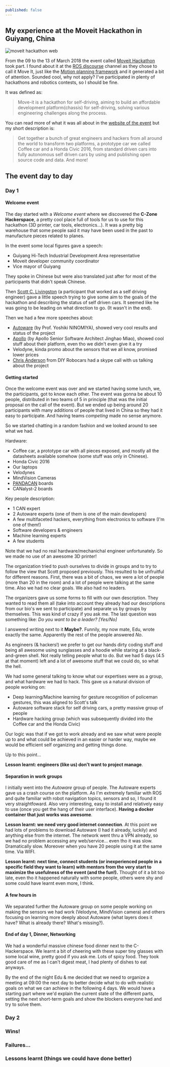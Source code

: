 ```yaml
---
published: false
---
```

## My experience at the Moveit Hackathon in Guiyang, China

![moveit hackathon web]({{site.baseurl}}/_posts/moveithackathon.png)


From the 09 to the 13 of March 2018 the event called [Moveit Hackathon](https://www.pixmoving.com/move-it) took part. I found about it at the [ROS discourse](https://discourse.ros.org/) channel as they chose to call it Move It, just like the [Motion planning framework](https://moveit.ros.org/) and it generated a bit of attention. Sounded cool, why not apply? I've participated in plenty of hackathons and robotics contests, so I should be fine.

It was defined as:

> Move-it is a hackathon for self-driving, aiming to build an affordable development platform(chassis) for self-driving, solving various engineering challenges along the process.

You can read more of what it was all about in the [website of the event](https://www.pixmoving.com/move-it) but my short description is:

> Get together a bunch of great engineers and hackers from all around the world to transform two platforms, a prototype car we called Coffee car and a Honda Civic 2016, from standard driven cars into fully autonomous self driven cars by using and publishing open source code and data. And more!

## The event day to day

### Day 1

#### Welcome event
The day started with a *Welcome event* where we discovered the **C-Zone Hackerspace**, a pretty cool place full of tools for us to use for this hackathon (3D printer, car tools, electronics...). It was a pretty big warehouse that some people said it may have been used in the past to manufacture pieces related to planes.

In the event some local figures gave a speech:
- Guiyang Hi-Tech Industrial Development Area representative
- Moveit developer community coordinator
- Vice mayor of Guiyang

They spoke in Chinese but were also translated just after for most of the participants that didn't speak Chinese.

Then [Scott C. Livingston](https://scottman.net/) (a participant that worked as a self driving engineer) gave a little speech trying to give some aim to the goals of the hackathon and describing the status of self driven cars. It seemed like he was going to be leading on what direction to go. (It wasn't in the end).

Then we had a few more speeches about:
- [Autoware](https://github.com/CPFL/Autoware) (by Prof. Yoshiki NINOMIYA), showed very cool results and status of the project
- [Apollo](https://github.com/ApolloAuto/apollo) (by Apollo Senior Software Architect Jinghao Miao), showed cool stuff about their platform, even tho we didn't even give it a try
- Velodyne, kinda promo about the sensors that we all know, promised lower prices
- [Chris Anderson](https://diyrobocars.com/about/) from DIY Robocars had a skype call with us talking about the project

#### Getting started
Once the welcome event was over and we started having some lunch, we, the participants, got to know each other. The event was gonna be about 10 people, distributed in two teams of 5 in principle (that was the initial proposal on the call of the event). But we ended up being around 20 participants with many additions of people that lived in China so they had it easy to participate. And having teams *competing* made no sense anymore.

So we started chatting in a random fashion and we looked around to see what we had.

Hardware:
- Coffee car, a prototype car with all pieces exposed, and mostly all the datasheets available somehow (some stuff was only in Chinese).
- Honda Civic 2016
- Our laptops
- Velodynes
- MindVision Cameras
- [PANDACAN](https://github.com/commaai/panda) boards
- CANalyst-2 boards

Key people description:
- 1 CAN expert
- 2 Autoware experts (one of them is one of the main developers)
- A few multifaceted hackers, everything from electronics to software (I'm one of them!)
- Software developers & engineers
- Machine learning experts
- A few students

Note that we had no real hardware/mechanichal engineer unfortunately. So we made no use of an awesome 3D printer!

The organization tried to push ourselves to divide in groups and to try to follow the view that Scott proposed previously. This resulted to be unfruitful for different reasons. First, there was a bit of chaos, we were a lot of people (more than 20 in the room) and a lot of people were talking at the same time. Also we had no clear goals. We also had no leaders.

The organizers gave us some forms to fill with our own description. They wanted to read them all (take into account they already had our descriptions from our bio's we sent to participate) and separate us by groups by themselves. This was kind of crazy if you ask me. The last question was something like: *Do you want to be a leader? [Yes/No]*

I answered writing next to it **Maybe?**. Funnily, my now mate, Edu, wrote exactly the same. Apparently the rest of the people answered *No*.

As engineers (& hackers!) we prefer to get our hands dirty coding stuff and being all awesome using sunglasses and a hoodie while staring at a black-and-green shell. Not really telling people what to do. But we had 5 days (4.5 at that moment) left and a lot of awesome stuff that we could do, so what the hell.

We had some general talking to know what our expertises were as a group, and what hardware we had to hack. This gave us a natural division of people working on:
- Deep learning/Machine learning for gesture recognition of policeman gestures, this was aligned to Scott's talk
- Autoware software stack for self driving cars, a pretty massive group of people
- Hardware hacking group (which was subsequently divided into the Coffee car and the Honda Civic)

Our logic was that if we got to work already and we saw what were people up to and what could be achieved in an easier or harder way, maybe we would be efficient self organizing and getting things done.

Up to this point... 

**Lesson learnt: engineers (like us) don't want to project manage**.


#### Separation in work groups
I initially went into the *Autoware* group of people. The Autoware experts gave us a crash course on the platform. As I'm extremely familiar with ROS and quite familiar with robot navigation topics, sensors and so, I found it very straightfoward. Also very interesting, easy to install and relatively easy to use (once you get the hang of their user interface). **Having a docker container that just works was awesome**.

**Lesson learnt: we need very good internet connection**. At this point we had lots of problems to download Autoware (I had it already, luckily) and anything else from the internet. The network went thru a VPN already, so we had no problem accessing any web/service... even tho it was slow. Dramatically slow. Moreover when you have 20 people using it at the same time. Via WIFI.


**Lesson learnt: next time, connect students (or inexperienced people in a specific field they want to learn) with mentors from the very start to maximize the usefulness of the event (and the fun!).** Thought of it a bit too late, even tho it happened naturally with some people, others were shy and some could have learnt even more, I think.

#### A few hours in
We separated further the Autoware group on some people working on making the sensors we had work (Velodyne, MindVision camera) and others focusing on learning more deeply about Autoware (what layers does it have? What is already there? What's missing?).

#### End of day 1, Dinner, Networking
We had a wonderful massive chinese food dinner next to the C-Hackerspace. We learnt a bit of cheering with these super tiny glasses with some local wine, pretty good if you ask me. Lots of spicy food. They took good care of me as I can't digest meat, I had plenty of dishes to eat anyways.

By the end of the night Edu & me decided that we need to organize a meeting at 09:00 the next day to better decide what to do with realistic goals on what we can achieve in the following 4 days. We would have a starting part where we'd explain the current state of the different parts, setting the next short-term goals and show the blockers everyone had and try to solve them.

### Day 2






### Wins!

### Failures...

### Lessons learnt (things we could have done better)








